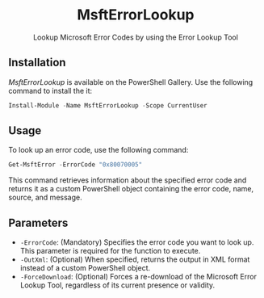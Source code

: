 <div align="center">

# MsftErrorLookup

Lookup Microsoft Error Codes by using the Error Lookup Tool

</div>

## Installation

*MsftErrorLookup* is available on the PowerShell Gallery. Use the following command to install the it:

```powershell
Install-Module -Name MsftErrorLookup -Scope CurrentUser
```

## Usage

To look up an error code, use the following command:

```powershell
Get-MsftError -ErrorCode "0x80070005"
```

This command retrieves information about the specified error code and returns it as a custom PowerShell object containing the error code, name, source, and message.

## Parameters

- `-ErrorCode`: (Mandatory) Specifies the error code you want to look up. This parameter is required for the function to execute.
- `-OutXml`: (Optional) When specified, returns the output in XML format instead of a custom PowerShell object.
- `-ForceDownload`: (Optional) Forces a re-download of the Microsoft Error Lookup Tool, regardless of its current presence or validity.
